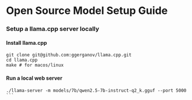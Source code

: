 # Open Source Model Setup Guide

### Setup a llama.cpp server locally

#### Install llama.cpp
````
git clone git@github.com:ggerganov/llama.cpp.git
cd llama.cpp
make # for macos/linux
````

#### Run a local web server
````
./llama-server -m models/7b/qwen2.5-7b-instruct-q2_k.gguf --port 5000
```
